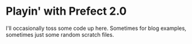 # Playin' with Prefect 2.0

I'll occasionally toss some code up here.  Sometimes for blog examples, sometimes just some random scratch files.
